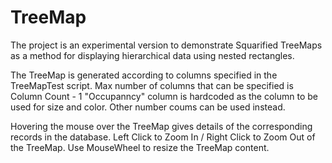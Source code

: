 # TreeMap
The project is an experimental version to demonstrate Squarified TreeMaps as a method for displaying hierarchical data using nested rectangles.

The TreeMap is generated according to columns specified in the TreeMapTest script.
Max number of columns that can be specified is Column Count - 1
"Occupanncy" column is hardcoded as the column to be used for size and color.
Other number coums can be used instead.

Hovering the mouse over the TreeMap gives details of the corresponding records in the database.
Left Click to Zoom In / Right Click to Zoom Out of the TreeMap.
Use MouseWheel to resize the TreeMap content.
